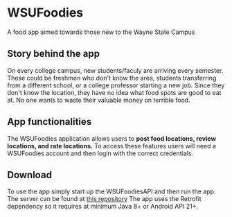 # WSUFoodies
A food app aimed towards those new to the Wayne State Campus

## Story behind the app
On every college campus, new students/faculy are arriving every semester. These could be freshmen who don't know the area, students transferring from a different
school, or a college professor starting a new job. Since they don't know the location, they have no idea what food spots are good to eat at. No one wants to waste their valuable money on terrible food.

## App functionalities
The WSUFoodies application allows users to **post food locations, review locations, and rate locations.** To access these features
users will need a WSUFoodies account and then login with the correct credentials. 

## Download
To use the app simply start up the WSUFoodiesAPI and then run the app. The server can be found at [this repository](https://github.com/AbdulMahbub/WSU_Foodies_API)
The app uses the Retrofit dependency so it requires at minimum Java 8+ or Android API 21+.
